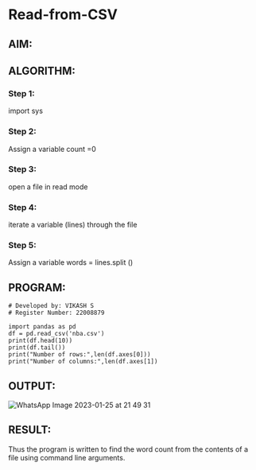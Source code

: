 # Read-from-CSV

## AIM:

## ALGORITHM:
### Step 1:
 import sys
### Step 2:
Assign a variable count =0
### Step 3:
open a file in read mode
### Step 4:
iterate a variable (lines) through the file
### Step 5:
Assign a variable words = lines.split ()
## PROGRAM:
```
# Developed by: VIKASH S
# Register Number: 22008879

import pandas as pd
df = pd.read_csv('nba.csv')
print(df.head(10))
print(df.tail())
print("Number of rows:",len(df.axes[0]))
print("Number of columns:",len(df.axes[1])
```
## OUTPUT:

![WhatsApp Image 2023-01-25 at 21 49 31](https://user-images.githubusercontent.com/119433834/214644927-32c66d83-1c7c-43cd-b44d-c2d41115e972.jpg)

## RESULT:

Thus the program is written to find the word count from the contents of a file using command line arguments.
